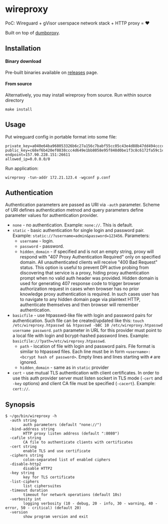 wireproxy
=========

PoC: Wireguard + gVisor userspace network stack + HTTP proxy = :heart:

Built on top of [dumbproxy](https://github.com/Snawoot/dumbproxy).

## Installation

#### Binary download

Pre-built binaries available on [releases](https://github.com/mysteriumnetwork/wireproxy/releases/latest) page.

#### From source

Alternatively, you may install wireproxy from source. Run within source directory

```
make install
```

## Usage

Put wireguard config in portable format into some file:

```
private_key=a040e64ba968053326b6c27a156c7babf55cc05c43e4d88b47dd494cccc52540
public_key=c68ef6b420ef0838ccc4d649e1bb8058e95f848d0be1f3c8c6172fa59c1cfe1b
endpoint=157.90.228.151:26611
allowed_ip=0.0.0.0/0
```

Run application:

```
wireproxy -tun-addr 172.21.123.4 -wgconf p.conf
```

## Authentication

Authentication parameters are passed as URI via `-auth` parameter. Scheme of URI defines authentication metnod and query parameters define parameter values for authentication provider.

* `none` - no authentication. Example: `none://`. This is default.
* `static` - basic authentication for single login and password pair. Example: `static://?username=admin&password=123456`. Parameters:
  * `username` - login.
  * `password` - password.
  * `hidden_domain` - if specified and is not an empty string, proxy will respond with "407 Proxy Authentication Required" only on specified domain. All unauthenticated clients will receive "400 Bad Request" status. This option is useful to prevent DPI active probing from discovering that service is a proxy, hiding proxy authentication prompt when no valid auth header was provided. Hidden domain is used for generating 407 response code to trigger browser authorization request in cases when browser has no prior knowledge proxy authentication is required. In such cases user has to navigate to any hidden domain page via plaintext HTTP, authenticate themselves and then browser will remember authentication.
* `basicfile` - use htpasswd-like file with login and password pairs for authentication. Such file can be created/updated like this: `touch /etc/wireproxy.htpasswd && htpasswd -bBC 10 /etc/wireproxy.htpasswd username password`. `path` parameter in URL for this provider must point to a local file with login and bcrypt-hashed password lines. Example: `basicfile://?path=/etc/wireproxy.htpasswd`.
  * `path` - location of file with login and password pairs. File format is similar to htpasswd files. Each line must be in form `<username>:<bcrypt hash of password>`. Empty lines and lines starting with `#` are ignored.
  * `hidden_domain` - same as in `static` provider
* `cert` - use mutual TLS authentication with client certificates. In order to use this auth provider server must listen sockert in TLS mode (`-cert` and `-key` options) and client CA file must be specified (`-cacert`). Example: `cert://`.

## Synopsis

```
$ ~/go/bin/wireproxy -h
  -auth string
    	auth parameters (default "none://")
  -bind-address string
    	HTTP proxy listen address (default ":8080")
  -cafile string
    	CA file to authenticate clients with certificates
  -cert string
    	enable TLS and use certificate
  -ciphers string
    	colon-separated list of enabled ciphers
  -disable-http2
    	disable HTTP2
  -key string
    	key for TLS certificate
  -list-ciphers
    	list ciphersuites
  -timeout duration
    	timeout for network operations (default 10s)
  -verbosity int
    	logging verbosity (10 - debug, 20 - info, 30 - warning, 40 - error, 50 - critical) (default 20)
  -version
    	show program version and exit
```
